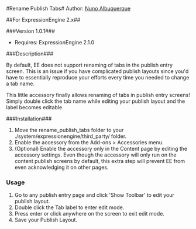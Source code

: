 #Rename Publish Tabs#
Author: [Nuno Albuquerque](http://www.nainteractive.com)

##For ExpressionEngine 2.x##

###Version 1.0.1###
* Requires: ExpressionEngine 2.1.0

###Description###

By default, EE does not support renaming of tabs in the publish entry screen. This is an issue if you have complicated publish layouts since you'd have to essentially reproduce your efforts every time you needed to change a tab name.

This little accessory finally allows renaming of tabs in publish entry screens! Simply double click the tab name while editing your publish layout and the label becomes editable.

###Installation###
1. Move the rename_publish_tabs folder to your ./system/expressionengine/third_party/ folder.
2. Enable the accessory from the Add-ons > Accessories menu.
3. (Optional) Enable the accessory only in the Content page by editing the accessory settings. Even though the accessory will only run on the content publish screens by default, this extra step will prevent EE from even acknowledging it on other pages.

### Usage ###
1. Go to any publish entry page and click 'Show Toolbar' to edit your publish layout.
3. Double click the Tab label to enter edit mode. 
4. Press enter or click anywhere on the screen to exit edit mode.
5. Save your Publish Layout.